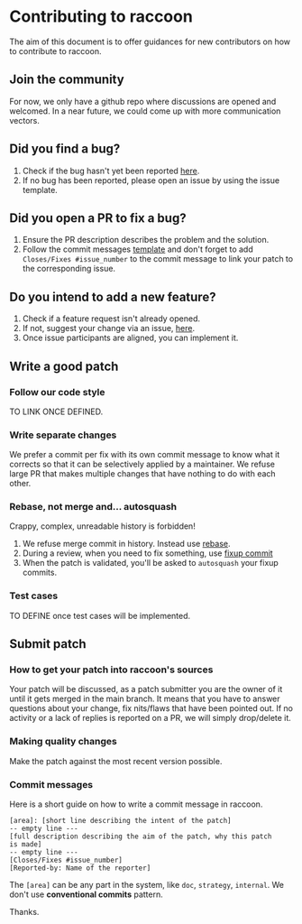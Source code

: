 # Contributing to raccoon

The aim of this document is to offer guidances for new contributors on how to contribute to 
raccoon. 

## Join the community

For now, we only have a github repo where discussions are opened and welcomed.
In a near future, we could come up with more communication vectors.

## Did you find a bug?
1. Check if the bug hasn't yet been reported [here](https://github.com/BackMarket/raccoon/issues).
2. If no bug has been reported, please open an issue by using the issue template.

## Did you open a PR to fix a bug?
1. Ensure the PR description describes the problem and the solution.
2. Follow the commit messages [template](###commit-messages) and don't forget to 
add `Closes/Fixes #issue_number` to the commit message to link your patch to the corresponding
issue.

## Do you intend to add a new feature?
1. Check if a feature request isn't already opened.
2. If not, suggest your change via an issue, [here](https://github.com/BackMarket/raccoon/issues).
3. Once issue participants are aligned, you can implement it.

## Write a good patch

### Follow our code style

TO LINK ONCE DEFINED.

### Write separate changes

We prefer a commit per fix with its own commit message to know what it corrects so
that it can be selectively applied by a maintainer.
We refuse large PR that makes multiple changes that have nothing to do with each other.

### Rebase, not merge and... autosquash

Crappy, complex, unreadable history is forbidden! 
1. We refuse merge commit in history. Instead use [rebase](https://git-scm.com/book/en/v2/Git-Branching-Rebasing).
2. During a review, when you need to fix something, use 
[fixup commit](https://git-scm.com/docs/git-commit#Documentation/git-commit.txt---fixupamendrewordltcommitgt) 
3. When the patch is validated, you'll be asked to `autosquash` your fixup commits.

### Test cases

TO DEFINE once test cases will be implemented.

## Submit patch

### How to get your patch into raccoon's sources

Your patch will be discussed, as a patch submitter you are the owner of it until it 
gets merged in the main branch.
It means that you have to answer questions about your change, fix nits/flaws that have been 
pointed out.
If no activity or a lack of replies is reported on a PR, we will simply drop/delete it.

### Making quality changes

Make the patch against the most recent version possible.

### Commit messages

Here is a short guide on how to write a commit message in raccoon.

```
[area]: [short line describing the intent of the patch]
-- empty line ---
[full description describing the aim of the patch, why this patch
is made]
-- empty line ---
[Closes/Fixes #issue_number]
[Reported-by: Name of the reporter]
```

The `[area]` can be any part in the system, like `doc`, `strategy`, `internal`. We don't
use __conventional commits__ pattern.


Thanks.
